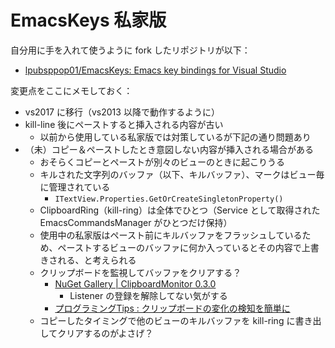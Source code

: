 # EmacsKeys 私家版
自分用に手を入れて使うように fork したリポジトリが以下：
- [lpubsppop01/EmacsKeys: Emacs key bindings for Visual Studio](https://github.com/lpubsppop01/EmacsKeys)

変更点をここにメモしておく：
- vs2017 に移行（vs2013 以降で動作するように）
- kill-line 後にペーストすると挿入される内容が古い
    - 以前から使用している私家版では対策しているが下記の通り問題あり
- （未）コピー＆ペーストしたとき意図しない内容が挿入される場合がある
    - おそらくコピーとペーストが別々のビューのときに起こりうる
    - キルされた文字列のバッファ（以下、キルバッファ）、マークはビュー毎に管理されている
        - `ITextView.Properties.GetOrCreateSingletonProperty()`
    - ClipboardRing（kill-ring）は全体でひとつ（Service として取得された EmacsCommandsManager がひとつだけ保持）
    - 使用中の私家版はペースト前にキルバッファをフラッシュしているため、ペーストするビューのバッファに何か入っているとその内容で上書きされる、と考えられる
    - クリップボードを監視してバッファをクリアする？
        - [NuGet Gallery | ClipboardMonitor 0.3.0](https://www.nuget.org/packages/ClipboardMonitor/)
            - Listener の登録を解除してない気がする
        - [プログラミングTips : クリップボードの変化の検知を簡単に](http://www.geocities.jp/iooiau/tips/watchclipboard.html)
    - コピーしたタイミングで他のビューのキルバッファを kill-ring に書き出してクリアするのがよさげ？